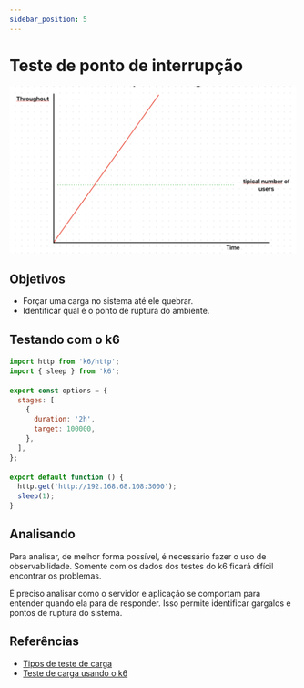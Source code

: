 ```yaml
---
sidebar_position: 5
---
```


# Teste de ponto de interrupção

![teste de ponto de interrupção](./images/teste-ponto-interrupcao.png)

## Objetivos

- Forçar uma carga no sistema até ele quebrar.
- Identificar qual é o ponto de ruptura do ambiente.

## Testando com o k6

```javascript
import http from 'k6/http';
import { sleep } from 'k6';

export const options = {
  stages: [
    {
      duration: '2h',
      target: 100000,
    },
  ],
};

export default function () {
  http.get('http://192.168.68.108:3000');
  sleep(1);
}
```

## Analisando

Para analisar, de melhor forma possível, é necessário fazer o uso de observabilidade. Somente com os dados dos testes do k6 ficará difícil encontrar os problemas.

É preciso analisar como o servidor e aplicação se comportam para entender quando ela para de responder. Isso permite identificar gargalos e pontos de ruptura do sistema.

## Referências

- [Tipos de teste de carga](https://eltonminetto.dev/post/2024-01-05-load-test-types/)
- [Teste de carga usando o k6](https://eltonminetto.dev/post/2024-01-11-load-test-k6/)
